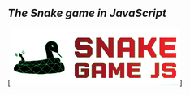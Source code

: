 ## _The Snake game in JavaScript_
[![N|Solid](https://github.com/Vicent29/Game-Snake-JavaScript/blob/master/frontend/img/logo_snake.png)]